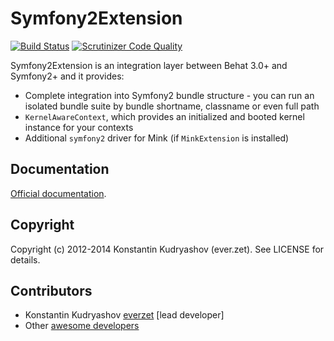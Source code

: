 # Symfony2Extension
[![Build Status](https://travis-ci.org/Behat/Symfony2Extension.svg?branch=master)](https://travis-ci.org/Behat/Symfony2Extension)
[![Scrutinizer Code Quality](https://scrutinizer-ci.com/g/Behat/Symfony2Extension/badges/quality-score.png?s=b49d2ecf9c3e9de8cc33df444d248154ac11db44)](https://scrutinizer-ci.com/g/Behat/Symfony2Extension/)

Symfony2Extension is an integration layer between Behat 3.0+ and Symfony2+ and it provides:

* Complete integration into Symfony2 bundle structure - you can run an isolated
  bundle suite by bundle shortname, classname or even full path
* `KernelAwareContext`, which provides an initialized and booted kernel instance
  for your contexts
* Additional `symfony2` driver for Mink (if `MinkExtension` is installed)

## Documentation

[Official documentation](doc/index.rst).

## Copyright

Copyright (c) 2012-2014 Konstantin Kudryashov (ever.zet). See LICENSE for details.

## Contributors

* Konstantin Kudryashov [everzet](http://github.com/everzet) [lead developer]
* Other [awesome developers](https://github.com/Behat/Symfony2Extension/graphs/contributors)
